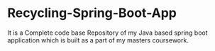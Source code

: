 # Recycling-Spring-Boot-App
It is a Complete code base Repository of my Java based spring boot application which is built as a part of my masters coursework.
